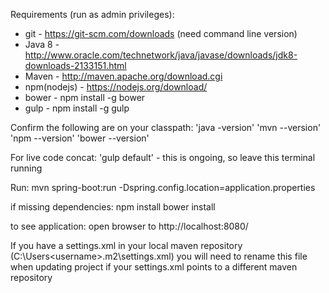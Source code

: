 Requirements (run as admin privileges):
- git         - https://git-scm.com/downloads (need command line version)
- Java 8      - http://www.oracle.com/technetwork/java/javase/downloads/jdk8-downloads-2133151.html
- Maven       - http://maven.apache.org/download.cgi
- npm(nodejs) - https://nodejs.org/download/
- bower       - npm install -g bower
- gulp        - npm install -g gulp

Confirm the following are on your classpath:
'java -version'
'mvn --version'
'npm --version'
'bower --version'

For live code concat:
'gulp default' - this is ongoing, so leave this terminal running

Run:
mvn spring-boot:run -Dspring.config.location=application.properties


if missing dependencies:
npm install
bower install

to see application:
open browser to http://localhost:8080/

If you have a settings.xml in your local maven repository
 (C:\Users\<username>\.m2\settings.xml)
 you will need to rename this file when updating project if your
 settings.xml points to a different maven repository
